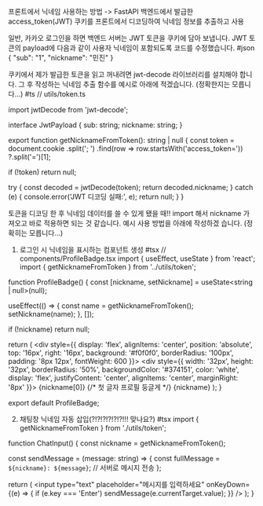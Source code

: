 프론트에서 닉네임 사용하는 방법 -> FastAPI 백엔드에서 발급한 access_token(JWT) 쿠키를 프론트에서 디코딩하여 닉네임 정보를 추출하고 사용



일반, 카카오 로그인을 하면 백엔드 서버는 JWT 토큰을 쿠키에 담아 보냅니다. JWT 토큰의 payload에 다음과 같이 사용자 닉네임이 포함되도록 코드를 수정했습니다.
#json
{
  "sub": "1",
  "nickname": "민진"
}

쿠키에서 제가 발급한 토큰을 읽고 꺼내려면 jwt-decode 라이브러리를 설치해야 합니다. 그 후 작성하는 닉네임 추출 함수를 예시로 아래에 적겠습니다. (정확한지는 모릅니다...)
#ts
// utils/token.ts

import jwtDecode from 'jwt-decode';

interface JwtPayload {
  sub: string;
  nickname: string;
}

export function getNicknameFromToken(): string | null {
  const token = document.cookie
    .split('; ')
    .find(row => row.startsWith('access_token='))
    ?.split('=')[1];

  if (!token) return null;

  try {
    const decoded = jwtDecode<JwtPayload>(token);
    return decoded.nickname;
  } catch (e) {
    console.error('JWT 디코딩 실패:', e);
    return null;
  }
}



토큰을 디코딩 한 후 닉네임 데이터를 쓸 수 있게 됐을 때!!
import 해서 nickname 가져오고 바로 적용하면 되는 것 같습니다. 예시 사용 방법을 아래에 작성하겠 
습니다. (정확히는 모릅니다...)
1. 로그인 시 닉네임을 표시하는 컴포넌트 생성
#tsx
// components/ProfileBadge.tsx
import { useEffect, useState } from 'react';
import { getNicknameFromToken } from '../utils/token';

function ProfileBadge() {
  const [nickname, setNickname] = useState<string | null>(null);

  useEffect(() => {
    const name = getNicknameFromToken();
    setNickname(name);
  }, []);

  if (!nickname) return null;

  return (
    <div style={{
      display: 'flex',
      alignItems: 'center',
      position: 'absolute',
      top: '16px',
      right: '16px',
      background: '#f0f0f0',
      borderRadius: '100px',
      padding: '8px 12px',
      fontWeight: 600
    }}>
      <div style={{
        width: '32px',
        height: '32px',
        borderRadius: '50%',
        backgroundColor: '#374151',
        color: 'white',
        display: 'flex',
        justifyContent: 'center',
        alignItems: 'center',
        marginRight: '8px'
      }}>
        {nickname[0]} {/* 첫 글자 프로필 둥글게 */}
      </div>
      <span>{nickname}</span>
    </div>
  );
}

export default ProfileBadge;

2. 채팅창 닉네임 자동 삽입(?!?!?!?!?!?!!! 맞나요?)
#tsx
import { getNicknameFromToken } from './utils/token';

function ChatInput() {
  const nickname = getNicknameFromToken();

  const sendMessage = (message: string) => {
    const fullMessage = `${nickname}: ${message}`;
    // 서버로 메시지 전송
  };

  return (
    <input
      type="text"
      placeholder="메시지를 입력하세요"
      onKeyDown={(e) => {
        if (e.key === 'Enter') sendMessage(e.currentTarget.value);
      }}
    />
  );
}
